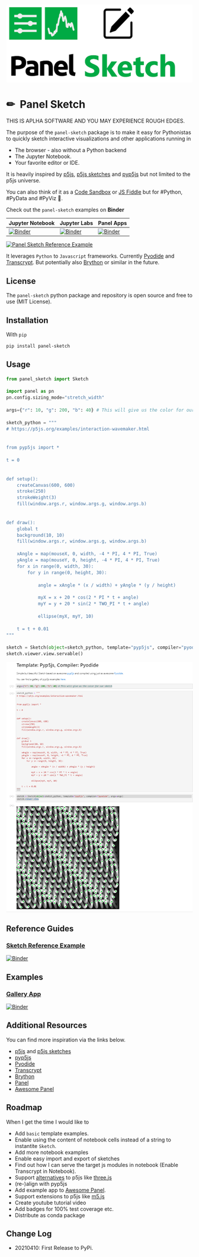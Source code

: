 ![Panel Sketch Logo](https://raw.githubusercontent.com/MarcSkovMadsen/panel-sketch/main/assets/images/panel-sketch-logo.png)

# &#x270f; &#xfe0f; Panel Sketch

THIS IS APLHA SOFTWARE AND YOU MAY EXPERIENCE ROUGH EDGES.

The purpose of the `panel-sketch` package is to make it easy for Pythonistas to quickly sketch interactive visualizations and other applications running in

- The browser - also without a Python backend
- The Jupyter Notebook.
- Your favorite editor or IDE.

It is heavily inspired by [p5js](https://p5js.org/get-started/), [p5js sketches](https://editor.p5js.org/p5/sketches) and [pyp5js](https://github.com/berinhard/pyp5js) but not limited to the p5js universe.

You can also think of it as a [Code Sandbox](https://codesandbox.io/) or [JS Fiddle](https://jsfiddle.net/) but for #Python, #PyData and #PyViz &#128013;.

Check out the `panel-sketch` examples on **Binder**

| Jupyter Notebook | Jupyter Labs | Panel Apps |
| - | - | - |
| [![Binder](https://mybinder.org/badge_logo.svg)](https://mybinder.org/v2/gh/marcskovmadsen/panel-sketch/HEAD?filepath=examples) | [![Binder](https://mybinder.org/badge_logo.svg)](https://mybinder.org/v2/gh/marcskovmadsen/panel-sketch/HEAD?urlpath=lab/tree/examples) | [![Binder](https://mybinder.org/badge_logo.svg)](https://mybinder.org/v2/gh/marcskovmadsen/panel-sketch/HEAD?urlpath=panel) |

[![Panel Sketch Reference Example](https://github.com/MarcSkovMadsen/panel-sketch/blob/main/assets/images/panel-sketch-binder.gif?raw=true)](https://mybinder.org/v2/gh/marcskovmadsen/panel-sketch/HEAD?urlpath=lab/tree/examples/Sketch.ipynb)

It leverages `Python` to `Javascript` frameworks. Currently [Pyodide](https://github.com/pyodide/pyodide) and [Transcrypt](https://www.transcrypt.org/). But potentially also [Brython](https://brython.info/) or similar in the future.

## License

The `panel-sketch` python package and repository is open source and free to use (MIT License).

## Installation

With `pip`

```bash
pip install panel-sketch
```

## Usage

```python
from panel_sketch import Sketch

import panel as pn
pn.config.sizing_mode="stretch_width"

args={"r": 10, "g": 200, "b": 40} # This will give us the color for our sketch

sketch_python = """
# https://p5js.org/examples/interaction-wavemaker.html


from pyp5js import *

t = 0


def setup():
    createCanvas(600, 600)
    stroke(250)
    strokeWeight(3)
    fill(window.args.r, window.args.g, window.args.b)


def draw():
    global t
    background(10, 10)
    fill(window.args.r, window.args.g, window.args.b)

    xAngle = map(mouseX, 0, width, -4 * PI, 4 * PI, True)
    yAngle = map(mouseY, 0, height, -4 * PI, 4 * PI, True)
    for x in range(0, width, 30):
        for y in range(0, height, 30):

            angle = xAngle * (x / width) + yAngle * (y / height)

            myX = x + 20 * cos(2 * PI * t + angle)
            myY = y + 20 * sin(2 * TWO_PI * t + angle)

            ellipse(myX, myY, 10)

    t = t + 0.01
"""

sketch = Sketch(object=sketch_python, template="pyp5js", compiler="pyodide", args=args)
sketch.viewer.view.servable()
```

![Basic Example](https://github.com/MarcSkovMadsen/panel-sketch/blob/main/assets/images/panel-sketch-basic-example.png?raw=true)

## Reference Guides

### [Sketch Reference Example](https://github.com/MarcSkovMadsen/panel-sketch/blob/main/examples/Sketch.ipynb)

[![Binder](https://mybinder.org/badge_logo.svg)](https://mybinder.org/v2/gh/marcskovmadsen/panel-sketch/HEAD?urlpath=lab/tree/examples/Sketch.ipynb)

## Examples

### [Gallery App](https://github.com/MarcSkovMadsen/panel-sketch/blob/main/examples/pyp5js/gallery/gallery.py)

[![Binder](https://mybinder.org/badge_logo.svg)](https://mybinder.org/v2/gh/marcskovmadsen/panel-sketch/HEAD?urlpath=lab/tree/examples/pyp5js/gallery/gallery.py)

## Additional Resources

You can find more inspiration via the links below.

- [p5js](https://p5js.org/get-started/) and [p5js sketches](https://editor.p5js.org/p5/sketches)
- [pyp5js](https://github.com/berinhard/pyp5js)
- [Pyodide](https://github.com/pyodide/pyodide)
- [Transcrypt](https://www.transcrypt.org/)
- [Brython](https://brython.info/)
- [Panel](https://panel.holoviz.org)
- [Awesome Panel](https://awesome-panel.org)

## Roadmap

When I get the time I would like to

- Add `basic` template examples.
- Enable using the content of notebook cells instead of a string to instantite `Sketch`.
- Add more notebook examples
- Enable easy import and export of sketches
- Find out how I can serve the target js modules in notebook (Enable Transcrypt in Notebook).
- Support [alternatives](https://www.slant.co/options/147/alternatives/~p5-js-alternatives) to p5js like [three.js](https://threejs.org/)
- (re-)align with pyp5js
- Add example app to [Awesome Panel](https://awesome-panel.org).
- Support extensions to p5js like [m5.js](https://ml5js.org/)
- Create youtube tutorial video
- Add badges for 100% test coverage etc.
- Distribute as conda package

## Change Log

- 20210410: First Release to PyPi.
